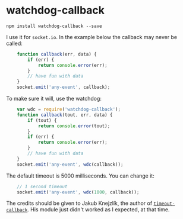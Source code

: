# watchdog-callback

    npm install watchdog-callback --save

I use it for `socket.io`. In the example below the callback may never be called:

```javascript
    function callback(err, data) {
        if (err) {
            return console.error(err);
        }
        // have fun with data
    }
    socket.emit('any-event', callback);
```

To make sure it will, use the watchdog:

```javascript
    var wdc = require('watchdog-callback');
    function callback(tout, err, data) {
        if (tout) {
            return console.error(tout);
        }
        if (err) {
            return console.error(err);
        }
        // have fun with data
    }
    socket.emit('any-event', wdc(callback));
```

The default timeout is 5000 milliseconds. You can change it:

```javascript
    // 1 second timeout
    socket.emit('any-event', wdc(1000, callback));
```

The credits should be given to Jakub Knejzlík, the author of [`timeout-callback`](https://github.com/jakubknejzlik/node-timeout-callback). His module just didn't worked as I expected, at that time.